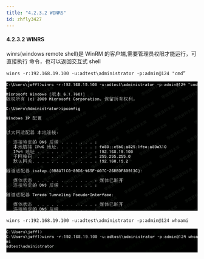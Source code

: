 ```yaml
---
title: "4.2.3.2 WINRS"
id: zhfly3427
---
```


#### 4.2.3.2 WINRS

winrs(windows remote shell)是 WinRM 的客户端,需要管理员权限才能运行，可直接执行 命令，也可以返回交互式 shell

```
winrs -r:192.168.19.100 -u:adtest\administrator -p:admin@124 "cmd” 
```

![image](../img/a7f69150436c91527fe355951d2b1a07.png)

```
winrs -r:192.168.19.100 -u:adtest\administrator -p:admin@124 whoami 
```

![image](../img/044fb988d94bd11dec68d26994d793ac.png)